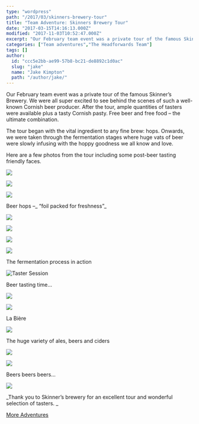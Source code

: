 ```yaml
---
type: "wordpress"
path: "/2017/03/skinners-brewery-tour"
title: "Team Adventure: Skinners Brewery Tour"
date: "2017-03-15T14:16:13.000Z"
modified: "2017-11-03T10:52:47.000Z"
excerpt: "Our February team event was a private tour of the famous Skinner’s Brewery. We were all super excited to see behind the scenes of such a well-known Cornish beer producer. After the tour, ample quantities of tasters were available plus a tasty Cornish pasty. Free beer and free food – the ultimate combination. The tour began with …"
categories: ["Team adventures","The Headforwards Team"]
tags: []
author:
  id: "ccc5e2bb-ae99-57b8-bc21-de8892c1d0ac"
  slug: "jake"
  name: "Jake Kimpton"
  path: "/author/jake/"
---
```

Our February team event was a private tour of the famous Skinner’s Brewery. We were all super excited to see behind the scenes of such a well-known Cornish beer producer. After the tour, ample quantities of tasters were available plus a tasty Cornish pasty. Free beer and free food – the ultimate combination.

The tour began with the vital ingredient to any fine brew: hops. Onwards, we were taken through the fermentation stages where huge vats of beer were slowly infusing with the hoppy goodness we all know and love.

Here are a few photos from the tour including some post-beer tasting friendly faces.

<section class="gallery">

![](/wp-content/uploads/2017/03/headforwards-team-adventure-skinners-brewery-tour-2017-17.jpg)

![](/wp-content/uploads/2017/03/headforwards-team-adventure-skinners-brewery-tour-2017-19.jpg)

![](/wp-content/uploads/2017/03/headforwards-team-adventure-skinners-brewery-tour-2017-21.jpg)

</section>

Beer hops –_ “foil packed for freshness”_

<section class="gallery">

![](/wp-content/uploads/2017/03/headforwards-team-adventure-skinners-brewery-tour-2017-22.jpg)

![](/wp-content/uploads/2017/03/headforwards-team-adventure-skinners-brewery-tour-2017-24.jpg)

![](/wp-content/uploads/2017/03/headforwards-team-adventure-skinners-brewery-tour-2017-25.jpg)

![](/wp-content/uploads/2017/03/headforwards-team-adventure-skinners-brewery-tour-2017-27.jpg)

</section>

The fermentation process in action

![](/wp-content/uploads/2017/03/headforwards-team-adventure-skinners-brewery-tour-2017-2.jpg "Taster Session")

Beer tasting time…

<section class="gallery">

![](/wp-content/uploads/2017/03/headforwards-team-adventure-skinners-brewery-tour-2017-5.jpg)

![](/wp-content/uploads/2017/03/headforwards-team-adventure-skinners-brewery-tour-2017-8.jpg)

</section>

La Bière

![](/wp-content/uploads/2017/03/headforwards-team-adventure-skinners-brewery-tour-2017-11.jpg)

The huge variety of ales, beers and ciders

<section class="gallery">

![](/wp-content/uploads/2017/03/headforwards-team-adventure-skinners-brewery-tour-2017-29.jpg)

![](/wp-content/uploads/2017/03/headforwards-team-adventure-skinners-brewery-tour-2017-30.jpg)

</section>

Beers beers beers…

![](/wp-content/uploads/2017/03/headforwards-team-adventure-skinners-brewery-tour-2017-34.jpg)

_Thank you to Skinner’s brewery for an excellent tour and wonderful selection of tasters. _

[More Adventures](https://www.headforwards.com/category/team-adventures/)